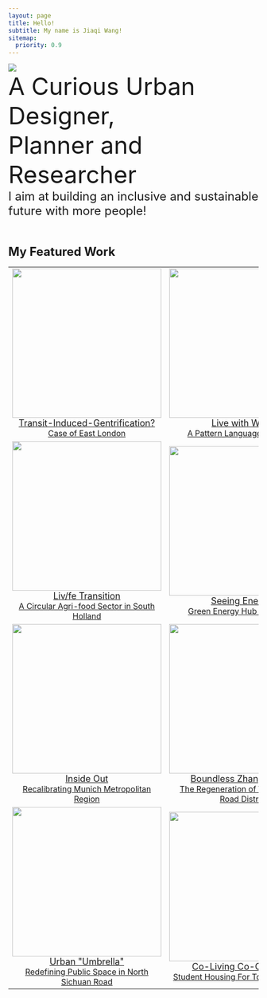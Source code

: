 ```yaml
---
layout: page
title: Hello!
subtitle: My name is Jiaqi Wang!
sitemap:
  priority: 0.9
---
```


<img src="{{ './assets/img/nounpenguin.jpg' | prepend: site.baseurl }}" id="about-img">

<div id="describe-text">
	<font size=8> A Curious Urban Designer, 
	<br>Planner and Researcher<font>
	<br><font size=5>I aim at building an inclusive and sustainable future with more people!<font>
<br>
<br>

<p> <font size=5><strong>  My Featured Work 

<table>
 	<tr>
	<td style="text-align:center;"><centre>
		<a href="{{ './blog' | prepend: site.baseurl }}">
		<img src="{{ './assets/img/featuredwork/Project01_Gen.jpg' | prepend: site.baseurl }}" style="height:300px; object-fit: cover; width:auto; max-width:100%;"> <font size=4> Transit-Induced-Gentrification? <br> <font size=3> Case of East London   
	<td style="text-align:center;"><centre>
		<a href="{{ './blog' | prepend: site.baseurl }}">
		<img src="{{ './assets/img/featuredwork/Project02_LwW.jpg' | prepend: site.baseurl }}" style="height:300px; object-fit: cover width:auto; max-width:100%;"> <font size=4> Live with Water <br> <font size=3> A Pattern Language Approach   
	<tr>	
	<td style="text-align:center;"><centre>
		<a href="{{ './blog' | prepend: site.baseurl }}">
		<img src="{{ './assets/img/featuredwork/Project03_ZH.jpg' | prepend: site.baseurl }}" style="height:300px; object-fit: cover width:auto; max-width:100%;"> <font size=4> Liv/fe Transition <br> <font size=3> A Circular Agri-food Sector in South Holland   
	<td style="text-align:center;"><centre>
		<a href="{{ './blog' | prepend: site.baseurl }}">
		<img src="{{ './assets/img/featuredwork/Project04_Synergy.jpg' | prepend: site.baseurl }}" style="height:300px; object-fit: cover width:auto; max-width:100%;"> <font size=4> Seeing Energy? <br> <font size=3> Green Energy Hub of TU Delft
	<tr>	
	<td style="text-align:center;"><centre>
		<a href="{{ './blog' | prepend: site.baseurl }}">
		<img src="{{ './assets/img/featuredwork/Project05_MUC.jpg' | prepend: site.baseurl }}" style="height:300px; object-fit: cover width:auto; max-width:100%;"> <font size=4> Inside Out <br> <font size=3> Recalibrating Munich Metropolitan Region   
	<td style="text-align:center;"><centre>
		<a href="{{ './blog' | prepend: site.baseurl }}">
		<img src="{{ './assets/img/featuredwork/Project06_ZG.jpg' | prepend: site.baseurl }}" style="height:300px; object-fit: cover width:auto; max-width:100%;"> <font size=4> Boundless Zhang Garden <br> <font size=3> The Regeneration of West Nanjing Road District
	<tr>
	<td style="text-align:center;"><centre>
		<a href="{{ './blog' | prepend: site.baseurl }}">
		<img src="{{ './assets/img/featuredwork/Project07_UC.jpg' | prepend: site.baseurl }}" style="height:300px; object-fit: cover width:auto; max-width:100%;"> <font size=4> Urban "Umbrella" <br> <font size=3> Redefining Public Space in North Sichuan Road
	<td style="text-align:center;"><centre>
		<a href="{{ './blog' | prepend: site.baseurl }}">
		<img src="{{ './assets/img/featuredwork/Project08_Campus.jpg' | prepend: site.baseurl }}" style="height:300px; object-fit: cover width:auto; max-width:100%;"> <font size=4> Co-Living Co-Creating? <br> <font size=3> Student Housing For Tongji University
	